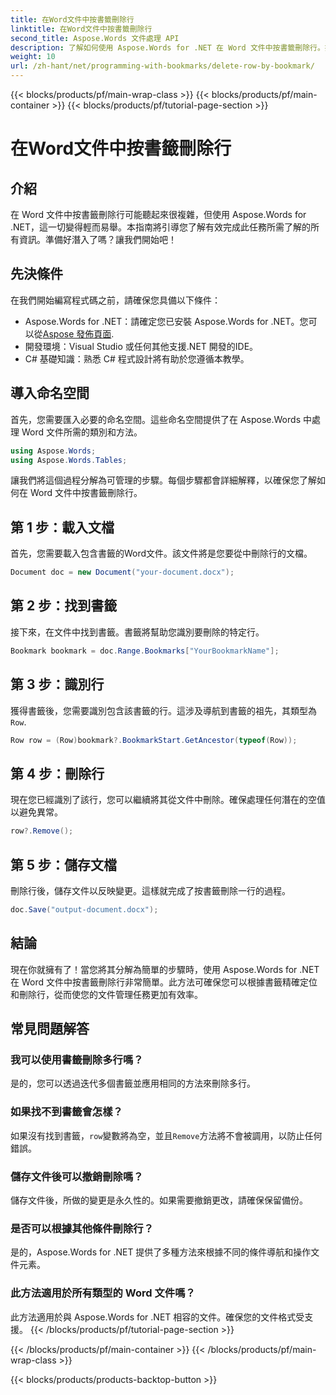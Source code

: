 ```yaml
---
title: 在Word文件中按書籤刪除行
linktitle: 在Word文件中按書籤刪除行
second_title: Aspose.Words 文件處理 API
description: 了解如何使用 Aspose.Words for .NET 在 Word 文件中按書籤刪除行。按照我們的逐步指南進行高效率的文件管理。
weight: 10
url: /zh-hant/net/programming-with-bookmarks/delete-row-by-bookmark/
---
```


{{< blocks/products/pf/main-wrap-class >}}
{{< blocks/products/pf/main-container >}}
{{< blocks/products/pf/tutorial-page-section >}}

# 在Word文件中按書籤刪除行

## 介紹

在 Word 文件中按書籤刪除行可能聽起來很複雜，但使用 Aspose.Words for .NET，這一切變得輕而易舉。本指南將引導您了解有效完成此任務所需了解的所有資訊。準備好潛入了嗎？讓我們開始吧！

## 先決條件

在我們開始編寫程式碼之前，請確保您具備以下條件：

-  Aspose.Words for .NET：請確定您已安裝 Aspose.Words for .NET。您可以從[Aspose 發佈頁面](https://releases.aspose.com/words/net/).
- 開發環境：Visual Studio 或任何其他支援.NET 開發的IDE。
- C# 基礎知識：熟悉 C# 程式設計將有助於您遵循本教學。

## 導入命名空間

首先，您需要匯入必要的命名空間。這些命名空間提供了在 Aspose.Words 中處理 Word 文件所需的類別和方法。

```csharp
using Aspose.Words;
using Aspose.Words.Tables;
```

讓我們將這個過程分解為可管理的步驟。每個步驟都會詳細解釋，以確保您了解如何在 Word 文件中按書籤刪除行。

## 第 1 步：載入文檔

首先，您需要載入包含書籤的Word文件。該文件將是您要從中刪除行的文檔。

```csharp
Document doc = new Document("your-document.docx");
```

## 第 2 步：找到書籤

接下來，在文件中找到書籤。書籤將幫助您識別要刪除的特定行。

```csharp
Bookmark bookmark = doc.Range.Bookmarks["YourBookmarkName"];
```

## 第 3 步：識別行

獲得書籤後，您需要識別包含該書籤的行。這涉及導航到書籤的祖先，其類型為`Row`.

```csharp
Row row = (Row)bookmark?.BookmarkStart.GetAncestor(typeof(Row));
```

## 第 4 步：刪除行

現在您已經識別了該行，您可以繼續將其從文件中刪除。確保處理任何潛在的空值以避免異常。

```csharp
row?.Remove();
```

## 第 5 步：儲存文檔

刪除行後，儲存文件以反映變更。這樣就完成了按書籤刪除一行的過程。

```csharp
doc.Save("output-document.docx");
```

## 結論

現在你就擁有了！當您將其分解為簡單的步驟時，使用 Aspose.Words for .NET 在 Word 文件中按書籤刪除行非常簡單。此方法可確保您可以根據書籤精確定位和刪除行，從而使您的文件管理任務更加有效率。

## 常見問題解答

### 我可以使用書籤刪除多行嗎？
是的，您可以透過迭代多個書籤並應用相同的方法來刪除多行。

### 如果找不到書籤會怎樣？
如果沒有找到書籤，`row`變數將為空，並且`Remove`方法將不會被調用，以防止任何錯誤。

### 儲存文件後可以撤銷刪除嗎？
儲存文件後，所做的變更是永久性的。如果需要撤銷更改，請確保保留備份。

### 是否可以根據其他條件刪除行？
是的，Aspose.Words for .NET 提供了多種方法來根據不同的條件導航和操作文件元素。

### 此方法適用於所有類型的 Word 文件嗎？
此方法適用於與 Aspose.Words for .NET 相容的文件。確保您的文件格式受支援。
{{< /blocks/products/pf/tutorial-page-section >}}

{{< /blocks/products/pf/main-container >}}
{{< /blocks/products/pf/main-wrap-class >}}

{{< blocks/products/products-backtop-button >}}
